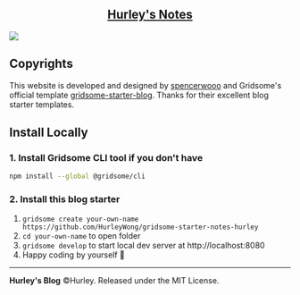<p align="center">
  <a href="https://notes.hurleywong.com/">
    <h2 align="center">Hurley's Notes</h2>
  </a>
</p>

![](https://i.loli.net/2021/06/23/V5r9u17dYI4ZSLG.png)

## Copyrights

This website is developed and designed by [spencerwooo](https://github.com/spencerwooo/blog) and Gridsome's official template [gridsome-starter-blog](https://github.com/gridsome/gridsome-starter-blog). Thanks for their excellent blog starter templates.

## Install Locally

### 1. Install Gridsome CLI tool if you don't have

```bash
npm install --global @gridsome/cli
```

### 2. Install this blog starter

1. `gridsome create your-own-name https://github.com/HurleyWong/gridsome-starter-notes-hurley`
2. `cd your-own-name` to open folder
3. `gridsome develop` to start local dev server at http://localhost:8080
4. Happy coding by yourself 🎉

---

**Hurley's Blog** ©Hurley. Released under the MIT License.
